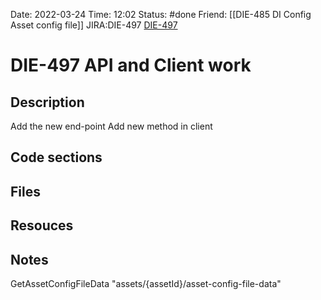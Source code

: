 Date: 2022-03-24 Time: 12:02
Status: #done
Friend: [[DIE-485 DI Config Asset config file]]
JIRA:DIE-497
[DIE-497](https://jira.mixtelematics.com/browse/DIE-497)

# DIE-497 API and Client work

## Description

Add the new end-point
Add new method in client

## Code sections

## Files

## Resouces

## Notes

GetAssetConfigFileData
"assets/{assetId}/asset-config-file-data"
